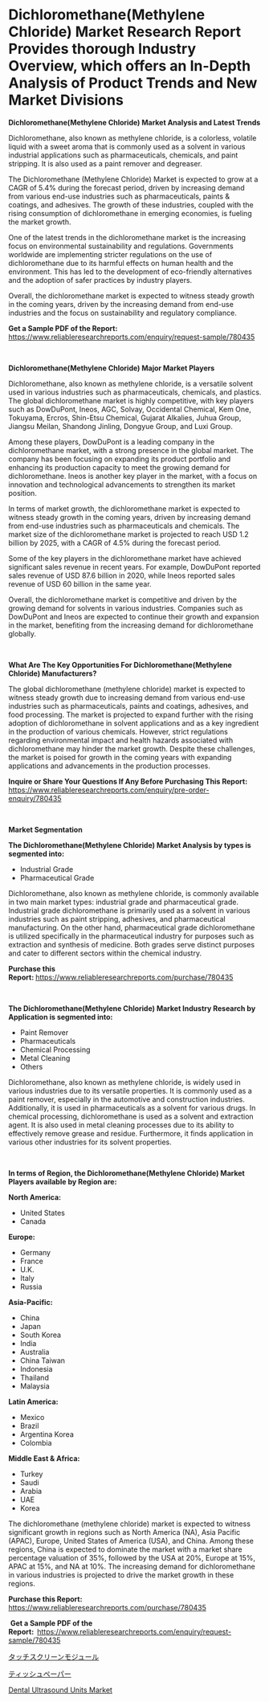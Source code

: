 <p><h1>Dichloromethane(Methylene Chloride) Market Research Report Provides thorough Industry Overview, which offers an In-Depth Analysis of Product Trends and New Market Divisions</h1></p><p><strong>Dichloromethane(Methylene Chloride) Market Analysis and Latest Trends</strong></p>
<p><p>Dichloromethane, also known as methylene chloride, is a colorless, volatile liquid with a sweet aroma that is commonly used as a solvent in various industrial applications such as pharmaceuticals, chemicals, and paint stripping. It is also used as a paint remover and degreaser.</p><p>The Dichloromethane (Methylene Chloride) Market is expected to grow at a CAGR of 5.4% during the forecast period, driven by increasing demand from various end-use industries such as pharmaceuticals, paints & coatings, and adhesives. The growth of these industries, coupled with the rising consumption of dichloromethane in emerging economies, is fueling the market growth.</p><p>One of the latest trends in the dichloromethane market is the increasing focus on environmental sustainability and regulations. Governments worldwide are implementing stricter regulations on the use of dichloromethane due to its harmful effects on human health and the environment. This has led to the development of eco-friendly alternatives and the adoption of safer practices by industry players.</p><p>Overall, the dichloromethane market is expected to witness steady growth in the coming years, driven by the increasing demand from end-use industries and the focus on sustainability and regulatory compliance.</p></p>
<p><strong>Get a Sample PDF of the Report:&nbsp;</strong> <a href="https://www.reliableresearchreports.com/enquiry/request-sample/780435">https://www.reliableresearchreports.com/enquiry/request-sample/780435</a></p>
<p>&nbsp;</p>
<p><strong>Dichloromethane(Methylene Chloride) Major Market Players</strong></p>
<p><p>Dichloromethane, also known as methylene chloride, is a versatile solvent used in various industries such as pharmaceuticals, chemicals, and plastics. The global dichloromethane market is highly competitive, with key players such as DowDuPont, Ineos, AGC, Solvay, Occidental Chemical, Kem One, Tokuyama, Ercros, Shin-Etsu Chemical, Gujarat Alkalies, Juhua Group, Jiangsu Meilan, Shandong Jinling, Dongyue Group, and Luxi Group.</p><p>Among these players, DowDuPont is a leading company in the dichloromethane market, with a strong presence in the global market. The company has been focusing on expanding its product portfolio and enhancing its production capacity to meet the growing demand for dichloromethane. Ineos is another key player in the market, with a focus on innovation and technological advancements to strengthen its market position.</p><p>In terms of market growth, the dichloromethane market is expected to witness steady growth in the coming years, driven by increasing demand from end-use industries such as pharmaceuticals and chemicals. The market size of the dichloromethane market is projected to reach USD 1.2 billion by 2025, with a CAGR of 4.5% during the forecast period.</p><p>Some of the key players in the dichloromethane market have achieved significant sales revenue in recent years. For example, DowDuPont reported sales revenue of USD 87.6 billion in 2020, while Ineos reported sales revenue of USD 60 billion in the same year.</p><p>Overall, the dichloromethane market is competitive and driven by the growing demand for solvents in various industries. Companies such as DowDuPont and Ineos are expected to continue their growth and expansion in the market, benefiting from the increasing demand for dichloromethane globally.</p></p>
<p>&nbsp;</p>
<p><strong>What Are The Key Opportunities For Dichloromethane(Methylene Chloride) Manufacturers?</strong></p>
<p><p>The global dichloromethane (methylene chloride) market is expected to witness steady growth due to increasing demand from various end-use industries such as pharmaceuticals, paints and coatings, adhesives, and food processing. The market is projected to expand further with the rising adoption of dichloromethane in solvent applications and as a key ingredient in the production of various chemicals. However, strict regulations regarding environmental impact and health hazards associated with dichloromethane may hinder the market growth. Despite these challenges, the market is poised for growth in the coming years with expanding applications and advancements in the production processes.</p></p>
<p><strong>Inquire or Share Your Questions If Any Before Purchasing This Report:</strong> <a href="https://www.reliableresearchreports.com/enquiry/pre-order-enquiry/780435">https://www.reliableresearchreports.com/enquiry/pre-order-enquiry/780435</a></p>
<p>&nbsp;</p>
<p><strong>Market Segmentation</strong></p>
<p><strong>The Dichloromethane(Methylene Chloride) Market Analysis by types is segmented into:</strong></p>
<p><ul><li>Industrial Grade</li><li>Pharmaceutical Grade</li></ul></p>
<p><p>Dichloromethane, also known as methylene chloride, is commonly available in two main market types: industrial grade and pharmaceutical grade. Industrial grade dichloromethane is primarily used as a solvent in various industries such as paint stripping, adhesives, and pharmaceutical manufacturing. On the other hand, pharmaceutical grade dichloromethane is utilized specifically in the pharmaceutical industry for purposes such as extraction and synthesis of medicine. Both grades serve distinct purposes and cater to different sectors within the chemical industry.</p></p>
<p><strong>Purchase this Report:&nbsp;</strong><a href="https://www.reliableresearchreports.com/purchase/780435">https://www.reliableresearchreports.com/purchase/780435</a></p>
<p>&nbsp;</p>
<p><strong>The Dichloromethane(Methylene Chloride) Market Industry Research by Application is segmented into:</strong></p>
<p><ul><li>Paint Remover</li><li>Pharmaceuticals</li><li>Chemical Processing</li><li>Metal Cleaning</li><li>Others</li></ul></p>
<p><p>Dichloromethane, also known as methylene chloride, is widely used in various industries due to its versatile properties. It is commonly used as a paint remover, especially in the automotive and construction industries. Additionally, it is used in pharmaceuticals as a solvent for various drugs. In chemical processing, dichloromethane is used as a solvent and extraction agent. It is also used in metal cleaning processes due to its ability to effectively remove grease and residue. Furthermore, it finds application in various other industries for its solvent properties.</p></p>
<p>&nbsp;</p>
<p><strong>In terms of Region, the Dichloromethane(Methylene Chloride) Market Players available by Region are:</strong></p>
<p>
    <p> <strong> North America: </strong>
        <ul>
            <li>United States</li>
            <li>Canada</li>
        </ul>
        </p> 
    <p> <strong> Europe: </strong>
        <ul>
            <li>Germany</li>
            <li>France</li>
            <li>U.K.</li>
            <li>Italy</li>
            <li>Russia</li>
        </ul>
        </p> 
    <p> <strong> Asia-Pacific: </strong>
        <ul>
            <li>China</li>
            <li>Japan</li>
            <li>South Korea</li>
            <li>India</li>
            <li>Australia</li>
            <li>China Taiwan</li>
            <li>Indonesia</li>
            <li>Thailand</li>
            <li>Malaysia</li>
        </ul>
        </p> 
    <p> <strong> Latin America: </strong>
        <ul>
            <li>Mexico</li>
            <li>Brazil</li>
            <li>Argentina Korea</li>
            <li>Colombia</li>
        </ul>
        </p> 
    <p> <strong> Middle East & Africa: </strong>
        <ul>
            <li>Turkey</li>
            <li>Saudi</li>
            <li>Arabia</li>
            <li>UAE</li>
            <li>Korea</li>
        </ul>
    </p>
    </p>
<p><p>The dichloromethane (methylene chloride) market is expected to witness significant growth in regions such as North America (NA), Asia Pacific (APAC), Europe, United States of America (USA), and China. Among these regions, China is expected to dominate the market with a market share percentage valuation of 35%, followed by the USA at 20%, Europe at 15%, APAC at 15%, and NA at 10%. The increasing demand for dichloromethane in various industries is projected to drive the market growth in these regions.</p></p>
<p><strong>Purchase this Report: </strong><a href="https://www.reliableresearchreports.com/purchase/780435">https://www.reliableresearchreports.com/purchase/780435</a></p>
<p>&nbsp;<strong>Get a Sample PDF of the Report:&nbsp;&nbsp;</strong><a href="https://www.reliableresearchreports.com/enquiry/request-sample/780435">https://www.reliableresearchreports.com/enquiry/request-sample/780435</a></p>
<p><strong></strong></p>
<p><p><a href="https://medium.com/@jordanilliamson678678/%E3%82%BF%E3%83%83%E3%83%81%E3%82%B9%E3%82%AF%E3%83%AA%E3%83%BC%E3%83%B3%E3%83%A2%E3%82%B8%E3%83%A5%E3%83%BC%E3%83%AB%E5%B8%82%E5%A0%B4%E5%88%86%E6%9E%90-%E3%81%9D%E3%81%AEcagr-%E5%B8%82%E5%A0%B4%E3%82%BB%E3%82%B0%E3%83%A1%E3%83%B3%E3%83%86%E3%83%BC%E3%82%B7%E3%83%A7%E3%83%B3-%E3%81%8A%E3%82%88%E3%81%B3%E3%82%B0%E3%83%AD%E3%83%BC%E3%83%90%E3%83%AB%E7%94%A3%E6%A5%AD%E6%A6%82%E6%B3%81-0b7795519d3c">タッチスクリーンモジュール</a></p><p><a href="https://medium.com/@billyarton5656871/%E3%83%86%E3%82%A3%E3%83%83%E3%82%B7%E3%83%A5%E3%83%9A%E3%83%BC%E3%83%91%E3%83%BC%E3%81%AE%E5%B8%82%E5%A0%B4%E3%82%B7%E3%82%A7%E3%82%A2%E3%81%AE%E9%80%B2%E5%8C%96%E3%81%A8%E5%B8%82%E5%A0%B4%E6%88%90%E9%95%B7%E3%83%88%E3%83%AC%E3%83%B3%E3%83%892024%E5%B9%B4%E3%81%8B%E3%82%892031%E5%B9%B4%E3%81%BE%E3%81%A7-a503b210d892">ティッシュペーパー</a></p><p><a href="https://sulfuric-clavicle-d39.notion.site/Dental-Ultrasound-Units-Market-Growth-Market-Trends-COVID-19-Impact-and-Forecasts-for-period-from-771d4e18915c4edcb08d783a7f7245a6">Dental Ultrasound Units Market</a></p></p>